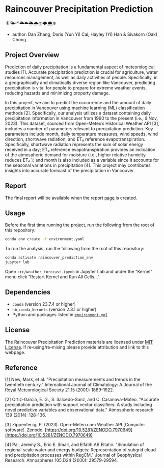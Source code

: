 # Raincouver Precipitation Prediction
☀️🌤️⛅️🌥️☁️🌦️🌧️⛈️🌩️🌨️❄️
  - author: Dan Zhang, Doris (Yun Yi) Cai, Hayley (Yi) Han & Sivakorn (Oak) Chong

## Project Overview 

Prediction of daily precipitation is a fundamental aspect of meteorological studies [1]. Accurate precipitation prediction is crucial for agriculture, water resources management, as well as daily activities of people. Specifically, in a geographically and climatically diverse region like Vancouver, predicting precipitation is vital for people to prepare for extreme weather events, reducing hazards and minimizing property damage.

In this project, we aim to predict the occurrence and the amount of daily precipitation in Vancouver using machine learning (ML) classification methods [2]. Specifically, our analysis utilizes a dataset containing daily precipitation information in Vancouver from 1990 to the present (i.e., 6 Nov, 2023). This dataset, sourced from Open-Meteo’s Historical Weather API [3], includes a number of parameters relevant to precipitation prediction. Key parameters include month, daily temperature measures, wind speeds, wind direction, shortwave radiation, and ET₀ reference evapotranspiration. Specifically, shortwave radiation represents the sum of solar energy received in a day; ET₀ reference evapotranspiration provides an indication of the atmospheric demand for moisture (i.e., higher relative humidity reduces ET₀ ); and month is also included as a variable since it accounts for the seasonal variations in precipitation [4]. This project may contributes insights into accurate forecast of the precipitation in Vancouver.

## Report

The final report will be available when the report [page]() is created.

## Usage

Before the first time running the project, run the following from the root of this repository:

``` bash
conda env create -f environment.yaml
```

To run the analysis, run the following from the root of this repository:

``` bash
conda activate raincouver_prediction_env
jupyter lab 
```

Open `src/weather_forecast.ipynb` in Jupyter Lab
and under the "Kernel" menu click "Restart Kernel and Run All Cells...".

## Dependencies

- `conda` (version 23.7.4 or higher)
- `nb_conda_kernels` (version 2.3.1 or higher)
- Python and packages listed in [`environment.yml`](environment.yml)

## License

The Raincouver Precipitation Prediction materials are licensed under [MIT License](https://opensource.org/license/mit/). If re-using/re-mixing please provide attribution and link to this webpage.


## Reference

[1] New, Mark, et al. "Precipitation measurements and trends in the twentieth century." International Journal of Climatology: A Journal of the Royal Meteorological Society 21.15 (2001): 1889-1922.

[2] Ortiz-García, E. G., S. Salcedo-Sanz, and C. Casanova-Mateo. "Accurate precipitation prediction with support vector classifiers: A study including novel predictive variables and observational data." Atmospheric research 139 (2014): 128-136.

[3] Zippenfenig, P. (2023). Open-Meteo.com Weather API [Computer software]. Zenodo. [https://doi.org/10.5281/ZENODO.7970649](https://doi.org/10.5281/ZENODO.7970649)

[4] Pal, Jeremy S., Eric E. Small, and Elfatih AB Eltahir. "Simulation of regional‐scale water and energy budgets: Representation of subgrid cloud and precipitation processes within RegCM." Journal of Geophysical Research: Atmospheres 105.D24 (2000): 29579-29594.
